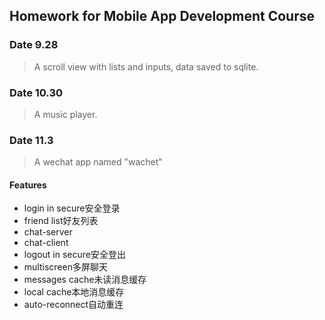 ## Homework for Mobile App Development Course
### Date 9.28
> A scroll view with lists and inputs, data saved to sqlite.
### Date 10.30
> A music player.
### Date 11.3
> A wechat app named "wachet"

#### Features
* login in secure安全登录
* friend list好友列表
* chat-server
* chat-client
* logout in secure安全登出
* multiscreen多屏聊天
* messages cache未读消息缓存
* local cache本地消息缓存
* auto-reconnect自动重连